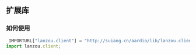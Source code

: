 ## 扩展库

### 如何使用

```js
_IMPORTURL["lanzou.client"] = "http://suiang.cn/aardio/lib/lanzou.client.tar.lzma"
import lanzou.client;
```
